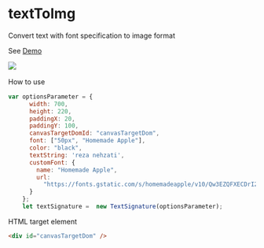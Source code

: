 # textToImg

Convert text with font specification to image format

See [Demo](https://rezanehzati.com/text2img)

![](https://rezanehzati.com/text2img/img/text2img-demo.png)

How to use　

```javascript
var optionsParameter = {
      width: 700,
      height: 220,
      paddingX: 20,
      paddingY: 100,
      canvasTargetDomId: "canvasTargetDom",
      font: ["50px", "Homemade Apple"],
      color: "black",
      textString: 'reza nehzati',
      customFont: {
        name: "Homemade Apple",
        url:
          "https://fonts.gstatic.com/s/homemadeapple/v10/Qw3EZQFXECDrI2q789EKQZJob0x6XH0.ttf"
      }
    };
    let textSignature =  new TextSignature(optionsParameter);
```

HTML target element

```html
<div id="canvasTargetDom" />
```

